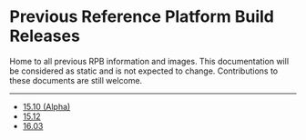 # Previous Reference Platform Build Releases

Home to all previous RPB information and images. This documentation will be considered as static and is not expected to change. Contributions to these documents are still welcome.

***

- [15.10 (Alpha)](15.10/README.md)
- [15.12](15.12/README.md)
- [16.03](16.03/README.md)
